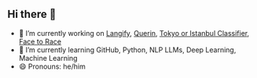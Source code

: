 ## Hi there 👋

- 🔭 I’m currently working on [Langify](https://github.com/utkmst/Langify), [Querin](https://github.com/utkmst/Querin), [Tokyo or Istanbul Classifier](https://github.com/utkmst/tokyooristanbul), [Face to Race](https://github.com/utkmst/facetorace)
- 🌱 I’m currently learning GitHub, Python, NLP LLMs, Deep Learning, Machine Learning
- 😄 Pronouns: he/him


